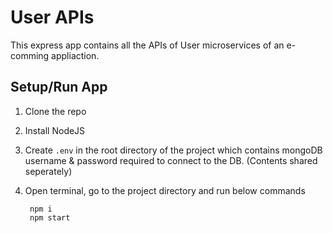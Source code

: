 # User APIs

This express app contains all the APIs of User microservices of an e-comming appliaction.

## Setup/Run App

1. Clone the repo
2. Install NodeJS
3. Create `.env` in the root directory of the project which contains mongoDB username & password required to connect to the DB. (Contents shared seperately)
4. Open terminal, go to the project directory and run below commands
   
        npm i
        npm start
